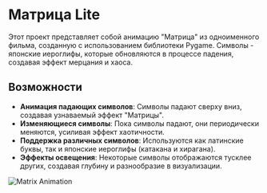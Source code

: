 # Матрица Lite

Этот проект представляет собой анимацию "Матрица" из одноименного фильма, созданную с использованием библиотеки Pygame. Символы - японские иероглифы, которые обновляются в процессе падения, создавая эффект мерцания и хаоса.

## Возможности

- **Анимация падающих символов**: Символы падают сверху вниз, создавая узнаваемый эффект "Матрицы".
- **Изменяющиеся символы**: Пока символы падают, они периодически меняются, усиливая эффект хаотичности.
- **Поддержка различных символов**: Используются как латинские буквы, так и японские иероглифы (катакана и хирагана).
- **Эффекты освещения**: Некоторые символы отображаются тусклее других, создавая глубину и разнообразие в визуализации.
 

![Matrix Animation](matrix.gif)
